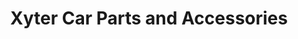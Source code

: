 ---
title: "Xyter Car Parts and Accessories"
url: /quezon-city/xyter-car-parts-and-accessories/
shop: Autoteile
---